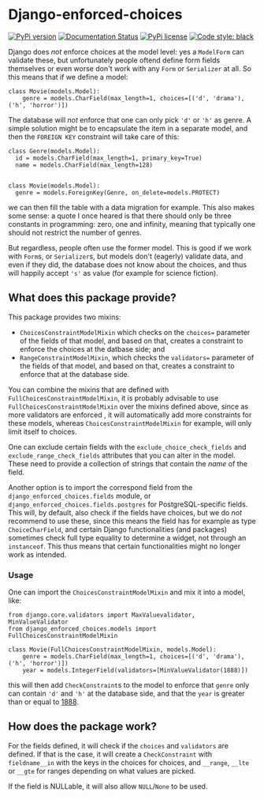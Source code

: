 # Django-enforced-choices

[![PyPi version](https://badgen.net/pypi/v/django-enforced-choices/)](https://pypi.python.org/pypi/django-enforced-choices/)
[![Documentation Status](https://readthedocs.org/projects/django-enforced-choices/badge/?version=latest)](http://django-enforced-choices.readthedocs.io/?badge=latest)
[![PyPi license](https://badgen.net/pypi/license/django-enforced-choices/)](https://pypi.python.org/pypi/django-enforced-choices/)
[![Code style: black](https://img.shields.io/badge/code%20style-black-000000.svg)](https://github.com/psf/black)

Django does *not* enforce choices at the model level: yes a `ModelForm` can validate these, but unfortunately people oftend define form fields themselves or even worse don't work with any `Form` or `Serializer` at all. So this means that if we define a model:

```
class Movie(models.Model):
    genre = models.CharField(max_length=1, choices=[('d', 'drama'), ('h', 'horror')])
```

The database will *not* enforce that one can only pick `'d'` or `'h'` as genre. A simple solution might be to encapsulate the item in a separate model, and then the `FOREIGN KEY` constraint will take care of this:

```
class Genre(models.Model):
  id = models.CharField(max_length=1, primary_key=True)
  name = models.CharField(max_length=128)


class Movie(models.Model):
  genre = models.ForeignKey(Genre, on_delete=models.PROTECT)
```

we can then fill the table with a data migration for example. This also makes some sense: a quote I once heared is that there should only be three constants in programming: zero, one and infinity, meaning that typically one should not restrict the number of genres.

But regardless, people often use the former model. This is good if we work with `Form`s, or `Serializer`s, but models don't (eagerly) validate data, and even if they did, the database does not know about the choices, and thus will happily accept `'s'` as value (for example for science fiction).

## What does this package provide?

This package provides two mixins:

 - `ChoicesConstraintModelMixin` which checks on the `choices=` parameter of the fields of that model, and based on that, creates a constraint to enforce the choices at the datbase side; and
 - `RangeConstraintModelMixin`, which checks the `validators=` parameter of the fields of that model, and based on that, creates a constraint to enforce that at the database side.

You can combine the mixins that are defined with `FullChoicesConstraintModelMixin`, it is probably advisable to use `FullChoicesConstraintModelMixin` over the mixins defined above, since as more validators are enforced ,
it will automatically add more constraints for these models, whereas `ChoicesConstraintModelMixin` for example, will only limit itself to choices.

One can exclude certain fields with the `exclude_choice_check_fields` and `exclude_range_check_fields` attributes that you can alter in the model. These need to provide a collection of strings that contain the *name* of the field.

Another option is to import the correspond field from the `django_enforced_choices.fields` module, or `django_enforced_choices.fields.postgres` for PostgreSQL-specific fields. This will, by default, also check if the fields have choices, but we do *not* recommend to use these, since this means the field has for example as type `ChoiceCharField`, and certain Django functionalities (and packages) sometimes check full type equality to determine a widget, not through an `instanceof`. This thus means that certain functionalities might no longer work as intended.

### Usage

One can import the `ChoicesConstraintModelMixin` and mix it into a model, like:

```
from django.core.validators import MaxValuevalidator, MinValueValidator 
from django_enforced_choices.models import FullChoicesConstraintModelMixin

class Movie(FullChoicesConstraintModelMixin, models.Model):
    genre = models.CharField(max_length=1, choices=[('d', 'drama'), ('h', 'horror')])
    year = models.IntegerField(validators=[MinValueValidator(1888)])
```

this will then add `CheckConstraint`s to the model to enforce that `genre` only can contain `'d'` and `'h'` at the database side, and that the `year` is greater than or equal to [1888](https://en.wikipedia.org/wiki/Roundhay_Garden_Scene).

## How does the package work?

For the fields defined, it will check if the `choices` and `validators` are defined.  If that is the case, it will create a `CheckConstraint` with `fieldname__in` with the keys in the choices for choices, and `__range`, `__lte` or `__gte` for ranges depending on what values are picked.

If the field is NULLable, it will also allow `NULL`/`None` to be used.
